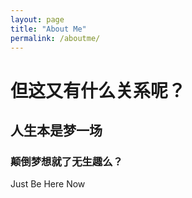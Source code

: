 ```yaml
---
layout: page
title: "About Me"
permalink: /aboutme/
---
```


# 但这又有什么关系呢？
## 人生本是梦一场
### 颠倒梦想就了无生趣么？

Just Be Here Now
